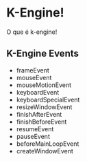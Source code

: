 # K-Engine!

O que é k-engine!

## K-Engine Events

- frameEvent
- mouseEvent
- mouseMotionEvent
- keyboardEvent
- keyboardSpecialEvent
- resizeWindowEvent
- finishAfterEvent
- finishBeforeEvent
- resumeEvent
- pauseEvent
- beforeMainLoopEvent
- createWindowEvent
